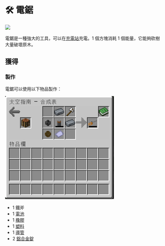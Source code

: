 # 🛠 電鋸



![](https://camo.githubusercontent.com/c4ae73ba4d0ae8fe58110810da9d2aac422486addf7aa1779f1c030fbbdf3cf6/68747470733a2f2f692e67697068792e636f6d2f6d656469612f464630324d4e6133744d6b4a6a794f6645582f67697068792e676966)

電鋸是一種強大的工具，可以在[充電站](Charging-Station.md)充電。1 個方塊消耗 1 個能量，它能夠砍樹大量破壞原木。

## 獲得

### 製作

電鋸可以使用以下物品製作：

![](<../.gitbook/assets/image (228) (1) (1) (1).png>)

* 1 鐵斧
* 1 [電池](Battery.md)
* 1 [橡膠](Rubber.md)
* 1 [塑料](Plastic.md)
* 1 [導管](Conduit.md)
* 2 [鋁合金錠](aluminium-alloy-ingot.md)
